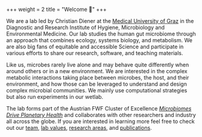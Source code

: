 +++
weight = 2
title = "Welcome 👋"
+++

We are a lab led by Christian Diener at the [Medical University of Graz](https://medunigraz.at) in the
Diagnostic and Research Institute of Hygiene, Microbiology and Environmental Medicine. Our lab
studies the human gut microbiome through an approach that combines ecology, systems biology,
and metabolism. We are also big fans of equitable and accessible Science and
participate in various efforts to share our research, software, and teaching materials.

Like us, microbes rarely live alone and may behave quite differently when around
others or in a new environment. We are interested in the complex metabolic interactions taking place between
microbes, the host, and their environment, and how those can be leveraged to understand and design complex microbial
communities. We mainly use computational strategies but also run experiments in our
wetlab.

The lab forms part of the Austrian FWF Cluster of Excellence
[*Microbiomes Drive Planetary Health*](https://microplanet.at/) and collaborates with other
researchers and industry all across the globe. If you are interested in learning more feel
free to check out our [team](/team), [lab values](/guide), [research areas](/reserach),
and [publications](/pubs).